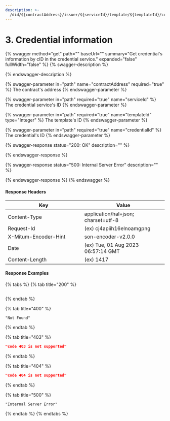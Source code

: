 ```yaml
---
description: >-
  /did/${contractAddress}/issuer/${serviceId}/template/${templateId}/credential/${credentialId}
---
```


# 3. Credential information

{% swagger method="get" path="" baseUrl="" summary="Get credential's information by cID in the credential service." expanded="false" fullWidth="false" %}
{% swagger-description %}

{% endswagger-description %}

{% swagger-parameter in="path" name="contractAddress" required="true" %}
The contract's address
{% endswagger-parameter %}

{% swagger-parameter in="path" required="true" name="serviceId" %}
The credential service's ID
{% endswagger-parameter %}

{% swagger-parameter in="path" required="true" name="templateId" type="Integer" %}
The template's ID
{% endswagger-parameter %}

{% swagger-parameter in="path" required="true" name="credentialId" %}
The credential's ID
{% endswagger-parameter %}

{% swagger-response status="200: OK" description="" %}

{% endswagger-response %}

{% swagger-response status="500: Internal Server Error" description="" %}

{% endswagger-response %}
{% endswagger %}



#### Response Headers

<table><thead><tr><th width="226">Key</th><th>Value</th></tr></thead><tbody><tr><td>Content-Type</td><td>application/hal+json; charset=utf-8</td></tr><tr><td>Request-Id</td><td>(ex) cj4apiih16elnoamgpng</td></tr><tr><td>X-Mitum-Encoder-Hint</td><td>son-encoder-v2.0.0</td></tr><tr><td>Date</td><td>(ex) Tue, 01 Aug 2023 06:57:14 GMT</td></tr><tr><td>Content-Length</td><td>(ex) 1417</td></tr></tbody></table>



#### Response Examples

{% tabs %}
{% tab title="200" %}
```json
```
{% endtab %}

{% tab title="400" %}
```
"Not Found"
```
{% endtab %}

{% tab title="403" %}
```json
"code 403 is not supported"
```
{% endtab %}

{% tab title="404" %}
```json
"code 404 is not supported"
```
{% endtab %}

{% tab title="500" %}
```
"Internal Server Error"
```
{% endtab %}
{% endtabs %}

